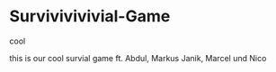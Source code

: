 # Survivivivivial-Game
cool

this is our cool survial game ft. Abdul, Markus Janik, Marcel und Nico
